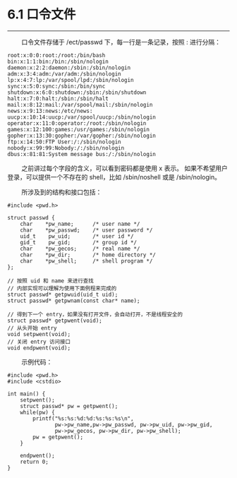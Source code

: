 # 6.1 口令文件
***

&emsp;&emsp;
口令文件存储于 /ect/passwd 下，每一行是一条记录，按照 : 进行分隔：

    root:x:0:0:root:/root:/bin/bash
    bin:x:1:1:bin:/bin:/sbin/nologin
    daemon:x:2:2:daemon:/sbin:/sbin/nologin
    adm:x:3:4:adm:/var/adm:/sbin/nologin
    lp:x:4:7:lp:/var/spool/lpd:/sbin/nologin
    sync:x:5:0:sync:/sbin:/bin/sync
    shutdown:x:6:0:shutdown:/sbin:/sbin/shutdown
    halt:x:7:0:halt:/sbin:/sbin/halt
    mail:x:8:12:mail:/var/spool/mail:/sbin/nologin
    news:x:9:13:news:/etc/news:
    uucp:x:10:14:uucp:/var/spool/uucp:/sbin/nologin
    operator:x:11:0:operator:/root:/sbin/nologin
    games:x:12:100:games:/usr/games:/sbin/nologin
    gopher:x:13:30:gopher:/var/gopher:/sbin/nologin
    ftp:x:14:50:FTP User:/:/sbin/nologin
    nobody:x:99:99:Nobody:/:/sbin/nologin
    dbus:x:81:81:System message bus:/:/sbin/nologin

&emsp;&emsp;
之前讲过每个字段的含义，可以看到密码都是使用 x 表示。
如果不希望用户登录，可以提供一个不存在的 shell，比如 /sbin/noshell 或是 /sbin/nologin。

&emsp;&emsp;
所涉及到的结构和接口包括：

    #include <pwd.h>
    
    struct passwd {
        char    *pw_name;      /* user name */
        char    *pw_passwd;    /* user password */
        uid_t    pw_uid;       /* user id */
        gid_t    pw_gid;       /* group id */
        char    *pw_gecos;     /* real name */
        char    *pw_dir;       /* home directory */
        char    *pw_shell;     /* shell program */
    };
    
    // 按照 uid 和 name 来进行查找
    // 内部实现可以理解为使用下面例程来完成的
    struct passwd* getpwuid(uid_t uid);
    struct passwd* getpwnam(const char* name);
    
    // 得到下一个 entry，如果没有打开文件，会自动打开，不是线程安全的
    struct passwd* getpwent(void);
    // 从头开始 entry
    void setpwent(void);
    // 关闭 entry 访问接口
    void endpwent(void);
    
&emsp;&emsp;
示例代码：
    
    #include <pwd.h>
    #include <cstdio>
    
    int main() {
        setpwent();
        struct passwd* pw = getpwent();
        while(pw) {
            printf("%s:%s:%d:%d:%s:%s:%s\n",
                   pw->pw_name,pw->pw_passwd, pw->pw_uid, pw->pw_gid, 
                   pw->pw_gecos, pw->pw_dir, pw->pw_shell);
            pw = getpwent();
        }
        
        endpwent();
        return 0;
    }